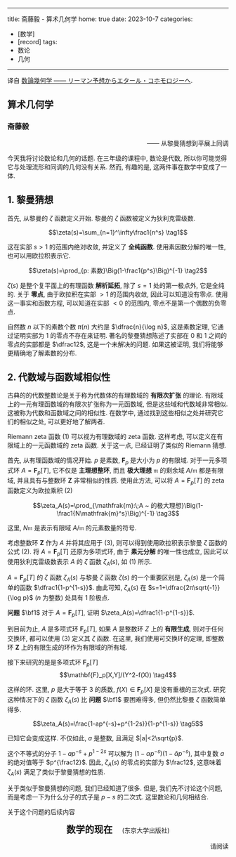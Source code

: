 
---
title: 斋藤毅 - 算术几何学
home: true
date: 2023-10-7
categories:
  - [数学]
  - [record]
tags:
  - 数论
  - 几何
---

译自 [数論幾何学 —— リーマン予想からエタール・コホモロジーへ](https://www.ms.u-tokyo.ac.jp/~t-saito/jd/i1.pdf). 

## 算术几何学

### 斋藤毅

<p style="text-align:right"> —— 从黎曼猜想到平展上同调 </p>

今天我将讨论数论和几何的话题. 在三年级的课程中, 数论是代数, 所以你可能觉得它与处理流形和同调的几何没有关系. 然而, 有趣的是, 这两件事在数学中变成了一体.

## 1. 黎曼猜想

首先, 从黎曼的 $\zeta$ 函数定义开始. 黎曼的 $\zeta$ 函数被定义为狄利克雷级数.

$$\zeta(s)=\sum_{n=1}^\infty\frac1{n^s} \tag1$$

这在实部 $s>1$ 的范围内绝对收敛, 并定义了 **全纯函数**. 使用素因数分解的唯一性, 也可以用欧拉积表示它.

$$\zeta(s)=\prod_{p: 素数}\Big(1-\frac1{p^s}\Big)^{-1} \tag2$$

$\zeta(s)$ 是整个复平面上的有理函数 **解析延拓**, 除了 $s=1$ 处的第一极点外, 它是全纯的. 关于 **零点**, 由于欧拉积在实部 $>1$ 的范围内收敛, 因此可以知道没有零点. 使用这一事实和函数方程, 可以知道在实部 $<0$ 的范围内, 零点不是第一个偶数的负零点.

自然数 $n$ 以下的素数个数 $\pi(n)$ 大约是 $\dfrac{n}{\log n}$, 这是素数定理, 它通过证明实部为 $1$ 的零点不存在来证明. 著名的黎曼猜想陈述了实部在 $0$ 和 $1$ 之间的零点的实部都是 $\dfrac12$, 这是一个未解决的问题. 如果这被证明, 我们将能够更精确地了解素数的分布.

## 2. 代数域与函数域相似性

古典的的代数整数论是关于称为代数体的有理数域的 **有限次扩张** 的理论. 有限域上的一元有理函数域的有限次扩张称为一元函数域, 但是这些域和代数域非常相似. 这被称为代数和函数域之间的相似性. 在数学中, 通过找到这些相似之处并研究它们的相似之处, 可以更好地了解两者.

Riemann zeta 函数 $(1)$ 可以视为有理数域的 zeta 函数. 这样考虑, 可以定义在有限域上的一元函数域的 zeta 函数. 关于这一点, 已经证明了类似的 Riemann 猜想.

首先, 从有理函数域的情况开始. $p$ 是素数, $\mathbf{F}_p$ 是大小为 $p$ 的有限域. 对于一元多项式环 $A=\mathbf{F}_p[T]$, 它不仅是 **主理想整环**, 而且 **极大理想** $\mathfrak{m}$ 的剩余域 $A/\mathfrak{m}$ 都是有限域, 并且具有与整数环 $\mathbf{Z}$ 非常相似的性质. 使用此方法, 可以将 $A = \mathbf{F}_p[T]$ 的 zeta 函数定义为欧拉乘积 $(2)$

$$\zeta_A(s)=\prod_{\mathfrak{m}:\;A ~ 的极大理想}\Big(1-\frac1{N\mathfrak{m}^s}\Big)^{-1} \tag3$$

这里, $N\mathfrak{m}$ 是表示有限域 $A/\mathfrak{m}$ 的元素数量的符号.

考虑整数环 $\mathbf{Z}$ 作为 $A$ 并将其应用于 $(3)$, 则可以得到使用欧拉积表示黎曼 $\zeta$ 函数的公式 $(2)$. 将 $A=\mathbf{F}_p[T]$ 还原为多项式环, 由于 **素元分解** 的唯一性也成立, 因此可以使用狄利克雷级数表示 $A$ 的 $\zeta$ 函数 $\zeta_A(s)$, 如 $(1)$ 所示.


$A=\mathbf{F}_p[T]$ 的 $\zeta$ 函数 $\zeta_A(s)$ 与黎曼 $\zeta$ 函数 $\zeta(s)$ 的一个重要区别是, $\zeta_A(s)$ 是一个简单的函数 $\dfrac1{1-p^{1-s}}$. 由此可知, $\zeta_A(s)$ 在 $s=1+\dfrac{2π\sqrt{-1}}{\log p}$ ($n$ 为整数) 处具有 $1$ 阶极点.


**问题** $\bf1$ 对于 $A=\mathbf{F}_p[T]$, 证明 $\zeta_A(s)=\dfrac1{1-p^{1-s}}$.

到目前为止, $A$ 是多项式环 $\mathbf{F}_p[T]$, 如果 $A$ 是整数环 $Z$ 上的 **有限生成**, 则对于任何交换环, 都可以使用 $(3)$ 定义其 $\zeta$ 函数. 在这里, 我们使用可交换环的定理, 即整数环 $\mathbf{Z}$ 上的有限生成的环作为有限域的所有域.

接下来研究的是是多项式环 $\mathbf{F}_p[T]$
$$\mathbf{F}_p[X,Y]/(Y^2-f(X)) \tag4$$

这样的环. 这里, $p$ 是大于等于 $3$ 的质数, $f(X)\in\mathbf{F}_p[X]$ 是没有重根的三次式. 研究这种情况下的 $\zeta$ 函数 $\zeta_A(s)$ 比 **问题** $\bf1$ 要困难得多, 但仍然比黎曼 $\zeta$ 函数简单得多.

$$\zeta_A(s)=\frac{1-ap^{-s}+p^{1-2s}}{1-p^{1-s}} \tag5$$

已知它会变成这样. 不仅如此, $a$ 是整数, 且满足 $|a|<2\sqrt{p}$.

这个不等式的分子 $1−ap^{−s}+p^{1−2s}$ 可以解为 $(1−αp^{−s})(1−\bar{α}p^{−s})$, 其中复数 $a$ 的绝对值等于 $p^{\frac12}$. 因此, $\zeta_A(s)$ 的零点的实部为 $\frac12$, 这意味着 $\zeta_A(s)$ 满足了类似于黎曼猜想的性质.

关于类似于黎曼猜想的问题, 我们已经知道了很多. 但是, 我们先不讨论这个问题, 而是考虑一下为什么分子的式子是 $p−s$ 的二次式. 这里数论和几何相结合.

关于这个问题的后续内容
<p style="text-align: center;"><span style="font-size:1.5em; font-weight: bold;">数学的现在</span> &emsp; (东京大学出版社)</p>
<p style="text-align: right">请阅读</p>

